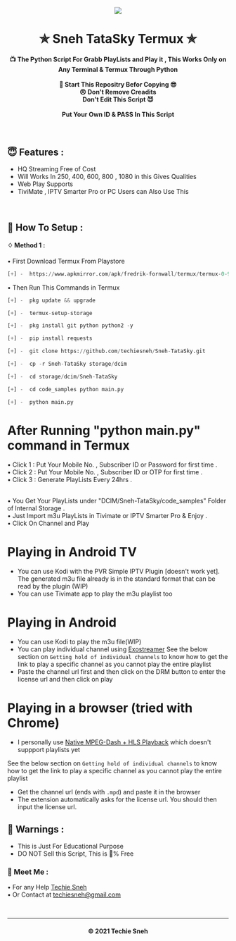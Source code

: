<p align="center"><img src="https://p.kindpng.com/picc/s/404-4041763_tata-sky-logo-png-tata-sky-logo-vector.png" ></p>

<h1 align='center'>✯ Sneh TataSky Termux ✯</h1>

<!-- DO NOT EDIT FILE AND ADD YOU NAME HERE AND PUBLISH -->
<!-- © 2021 TechieSneh -->

<h4 align='center'>📺 The Python Script For Grabb PlayLists and Play it , This Works Only on Any Terminal & Termux Through Python <br><br>🌟 Start This Repositry Befor Copying 😎<br>😠 Don't Remove Creadits<br>Don't Edit This Script 😈<br><br>Put Your Own ID & PASS In This Script</h4>
<br>

<h2>😇 Features :</h2>

- HQ Streaming Free of Cost <br>
- Will Works In 250, 400, 600, 800 , 1080 in this Gives Qualities
- Web Play Supports
- TiviMate , IPTV Smarter Pro or PC Users can Also Use This 


<br>
<h2>🍁 How To Setup : </h2>

#### ♢ Method 1 :

• First Download Termux From Playstore <br>

  ```py
  [+] -  https://www.apkmirror.com/apk/fredrik-fornwall/termux/termux-0-95-release/termux-0-95-android-apk-download/download/?forcebaseapk 

  ```

• Then Run This Commands in Termux <br>

  ```py
  [+] -  pkg update && upgrade
  
  [+] -  termux-setup-storage   

  [+] -  pkg install git python python2 -y
  
  [+] -  pip install requests 
  
  [+] -  git clone https://github.com/techiesneh/Sneh-TataSky.git

  [+] -  cp -r Sneh-TataSky storage/dcim

  [+] -  cd storage/dcim/Sneh-TataSky
  
  [+] -  cd code_samples python main.py
  
  [+] -  python main.py

  ```
  
# After Running "python main.py" command in Termux 
  
• Click 1 : Put Your Mobile No. , Subscriber ID or Password for first time . <br>
• Click 2 : Put Your Mobile No. , Subscriber ID or OTP for first time . <br>
• Click 3 : Generate PlayLists Every 24hrs .  <br><br>

• You Get Your PlayLists under "DCIM/Sneh-TataSky/code_samples" Folder of Internal Storage . <br>
• Just Import m3u PlayLists in Tivimate or IPTV Smarter Pro & Enjoy . <br>
• Click On Channel and Play <br>


# Playing in Android TV

+ You can use Kodi with the PVR Simple IPTV Plugin [doesn't work yet]. The generated m3u file already is in the standard format that can be read by the plugin (WIP)
+ You can use Tivimate app to play the m3u playlist too

# Playing in Android 
+ You can use Kodi to play the m3u file(WIP)
+ You can play individual channel using [Exostreamer](https://play.google.com/store/apps/details?id=com.mtdeer.exostreamr) 
See the below section on `Getting hold of individual channels` to know how to get the link to play a specific channel as you cannot play the entire playlist
+ Paste the channel url first and then click on the DRM button to enter the license url and then click on play

# Playing in a browser (tried with Chrome)

+ I personally use [Native MPEG-Dash + HLS Playback](https://chrome.google.com/webstore/detail/native-mpeg-dash-%20-hls-pl/cjfbmleiaobegagekpmlhmaadepdeedn) which doesn't suppport playlists yet

See the below section on `Getting hold of individual channels` to know how to get the link to play a specific channel as you cannot play the entire playlist
+  Get the channel url (ends with ```.mpd```) and paste it in the browser
+ The extension automatically asks for the license url. You should then input the  license url.

<h2>🚸 Warnings :</h2>

- This is Just For Educational Purpose
- DO NOT Sell this Script, This is 💯% Free

<h3>🤗 Meet Me : </h3>

• For any Help [Techie Sneh](https://t.me/techiesneh)<br>
• Or Contact at [techiesneh@gmail.com](mailto:techiesneh@gmail.com)

<br>


---
<h4 align='center'>© 2021 Techie Sneh</h4>

<!-- DO NOT REMOVE THIS CREDIT 🤬 🤬 -->










